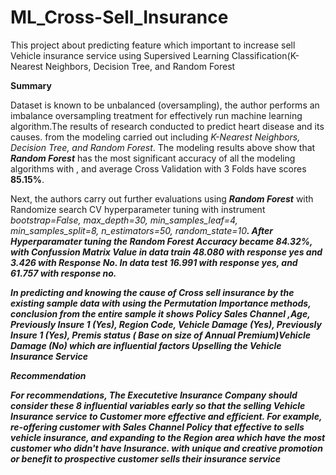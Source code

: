 # ML_Cross-Sell_Insurance
This project about predicting feature which important to increase sell Vehicle insurance service using Supersived Learning Classification(K-Nearest Neighbors, Decision Tree, and Random Forest

**Summary**

Dataset is known to be unbalanced (oversampling), the author performs an imbalance oversampling treatment for effectively run machine learning algorithm.The results of research conducted to predict heart disease and its causes. from the modeling carried out including *K-Nearest Neighbors, Decision Tree, and Random Forest*. The modeling results above show that ***Random Forest*** has the most significant accuracy of all the modeling algorithms with , and average Cross Validation with 3 Folds have scores **85.15%**. 

Next, the authors carry out further evaluations using ***Random Forest*** with Randomize search CV hyperparameter tuning with instrument *<i>bootstrap=False, max_depth=30, min_samples_leaf=4, min_samples_split=8, n_estimators=50, random_state=10<b>*. After Hyperparamater tuning the Random Forest Accuracy became **84.32%**, with Confussion Matrix Value in data train 48.080 with response yes and 3.426 with Response No. In data test 16.991 with response yes, and 61.757 with response no.
 
In predicting and knowing the cause of Cross sell insurance by the existing sample data with using the ***Permutation Importance*** methods, conclusion from the entire sample it shows ***Policy Sales Channel ,Age, Previously Insure 1 (Yes), Region Code, Vehicle Damage (Yes), Previously Insure 1 (Yes), Premis status ( Base on size of Annual Premium)Vehicle Damage (No)*** which are influential factors Upselling the Vehicle Insurance Service

**Recommendation**
 
For recommendations, The Executetive Insurance Company should consider these 8 influential variables early so that the selling Vehicle Insurance service to Customer more effective and efficient. For example, re-offering customer with Sales Channel Policy that effective to sells vehicle insurance, and expanding to the Region area which have the most customer who didn't have Insurance. with unique and creative promotion or benefit to prospective customer sells their insurance service
